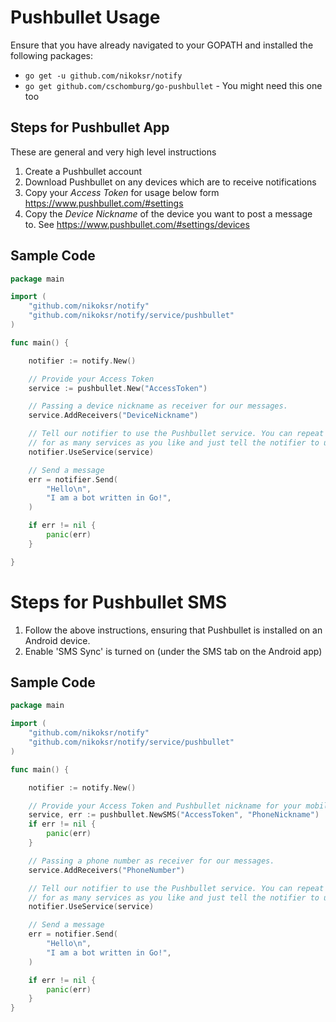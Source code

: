# Pushbullet Usage

Ensure that you have already navigated to your GOPATH and installed the following packages:

* `go get -u github.com/nikoksr/notify`
* `go get github.com/cschomburg/go-pushbullet` - You might need this one too

## Steps for Pushbullet App

These are general and very high level instructions

1. Create a Pushbullet account
2. Download Pushbullet on any devices which are to receive notifications
3. Copy your *Access Token* for usage below form https://www.pushbullet.com/#settings
4. Copy the *Device Nickname* of the device you want to post a message to. See https://www.pushbullet.com/#settings/devices

## Sample Code

```go
package main

import (
    "github.com/nikoksr/notify"
    "github.com/nikoksr/notify/service/pushbullet"
)

func main() {

    notifier := notify.New()

    // Provide your Access Token
    service := pushbullet.New("AccessToken")

    // Passing a device nickname as receiver for our messages.
    service.AddReceivers("DeviceNickname")

    // Tell our notifier to use the Pushbullet service. You can repeat the above process
    // for as many services as you like and just tell the notifier to use them.
    notifier.UseService(service)

    // Send a message
    err = notifier.Send(
        "Hello\n",
        "I am a bot written in Go!",
    )

    if err != nil {
        panic(err)
    }

}
```


# Steps for Pushbullet SMS

1. Follow the above instructions, ensuring that Pushbullet is installed on an Android device.
2. Enable 'SMS Sync' is turned on (under the SMS tab on the Android app)

## Sample Code

```go
package main

import (
    "github.com/nikoksr/notify"
    "github.com/nikoksr/notify/service/pushbullet"
)

func main() {

    notifier := notify.New()

    // Provide your Access Token and Pushbullet nickname for your mobile device
    service, err := pushbullet.NewSMS("AccessToken", "PhoneNickname")
    if err != nil {
        panic(err)
    }

    // Passing a phone number as receiver for our messages.
    service.AddReceivers("PhoneNumber")

    // Tell our notifier to use the Pushbullet service. You can repeat the above process
    // for as many services as you like and just tell the notifier to use them.
    notifier.UseService(service)

    // Send a message
    err = notifier.Send(
        "Hello\n",
        "I am a bot written in Go!",
    )

    if err != nil {
        panic(err)
    }
}
```
